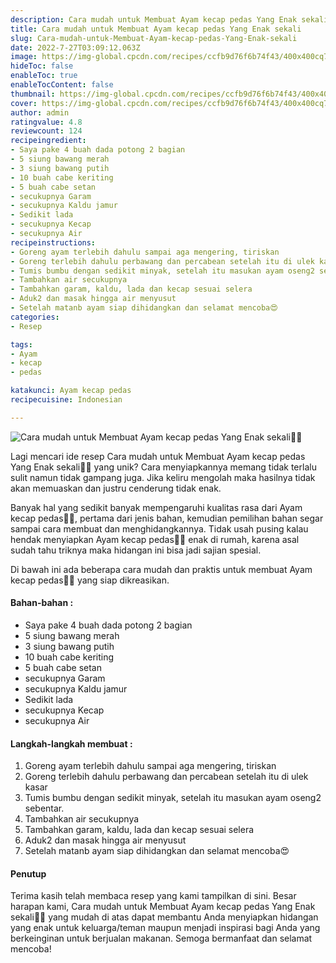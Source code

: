 ```yaml
---
description: Cara mudah untuk Membuat Ayam kecap pedas Yang Enak sekali"
title: Cara mudah untuk Membuat Ayam kecap pedas Yang Enak sekali
slug: Cara-mudah-untuk-Membuat-Ayam-kecap-pedas-Yang-Enak-sekali
date: 2022-7-27T03:09:12.063Z
image: https://img-global.cpcdn.com/recipes/ccfb9d76f6b74f43/400x400cq70/photo.jpg
hideToc: false
enableToc: true
enableTocContent: false
thumbnail: https://img-global.cpcdn.com/recipes/ccfb9d76f6b74f43/400x400cq70/photo.jpg
cover: https://img-global.cpcdn.com/recipes/ccfb9d76f6b74f43/400x400cq70/photo.jpg
author: admin
ratingvalue: 4.8
reviewcount: 124
recipeingredient:
- Saya pake 4 buah dada potong 2 bagian
- 5 siung bawang merah
- 3 siung bawang putih
- 10 buah cabe keriting
- 5 buah cabe setan
- secukupnya Garam
- secukupnya Kaldu jamur
- Sedikit lada
- secukupnya Kecap
- secukupnya Air
recipeinstructions:
- Goreng ayam terlebih dahulu sampai aga mengering, tiriskan
- Goreng terlebih dahulu perbawang dan percabean setelah itu di ulek kasar
- Tumis bumbu dengan sedikit minyak, setelah itu masukan ayam oseng2 sebentar.
- Tambahkan air secukupnya
- Tambahkan garam, kaldu, lada dan kecap sesuai selera
- Aduk2 dan masak hingga air menyusut
- Setelah matanb ayam siap dihidangkan dan selamat mencoba😍
categories:
- Resep

tags:
- Ayam
- kecap
- pedas

katakunci: Ayam kecap pedas
recipecuisine: Indonesian

---
```


![Cara mudah untuk Membuat Ayam kecap pedas Yang Enak sekali👩‍🍳](https://img-global.cpcdn.com/recipes/ccfb9d76f6b74f43/400x400cq70/photo.jpg)

Lagi mencari ide resep Cara mudah untuk Membuat Ayam kecap pedas Yang Enak sekali👩‍🍳 yang unik? Cara menyiapkannya memang tidak terlalu sulit namun tidak gampang juga. Jika keliru mengolah maka hasilnya tidak akan memuaskan dan justru cenderung tidak enak.

Banyak hal yang sedikit banyak mempengaruhi kualitas rasa dari Ayam kecap pedas👩‍🍳, pertama dari jenis bahan, kemudian pemilihan bahan segar sampai cara membuat dan menghidangkannya. Tidak usah pusing kalau hendak menyiapkan Ayam kecap pedas👩‍🍳 enak di rumah, karena asal sudah tahu triknya maka hidangan ini bisa jadi sajian spesial.

Di bawah ini ada beberapa cara mudah dan praktis untuk membuat Ayam kecap pedas👩‍🍳 yang siap dikreasikan.

<!--inarticleads1-->

#### Bahan-bahan :

- Saya pake 4 buah dada potong 2 bagian
- 5 siung bawang merah
- 3 siung bawang putih
- 10 buah cabe keriting
- 5 buah cabe setan
- secukupnya Garam
- secukupnya Kaldu jamur
- Sedikit lada
- secukupnya Kecap
- secukupnya Air

<!--inarticleads2-->

#### Langkah-langkah membuat :

1. Goreng ayam terlebih dahulu sampai aga mengering, tiriskan
1. Goreng terlebih dahulu perbawang dan percabean setelah itu di ulek kasar
1. Tumis bumbu dengan sedikit minyak, setelah itu masukan ayam oseng2 sebentar.
1. Tambahkan air secukupnya
1. Tambahkan garam, kaldu, lada dan kecap sesuai selera
1. Aduk2 dan masak hingga air menyusut
1. Setelah matanb ayam siap dihidangkan dan selamat mencoba😍

#### Penutup

Terima kasih telah membaca resep yang kami tampilkan di sini. Besar harapan kami, Cara mudah untuk Membuat Ayam kecap pedas Yang Enak sekali👩‍🍳 yang mudah di atas dapat membantu Anda menyiapkan hidangan yang enak untuk keluarga/teman maupun menjadi inspirasi bagi Anda yang berkeinginan untuk berjualan makanan. Semoga bermanfaat dan selamat mencoba!